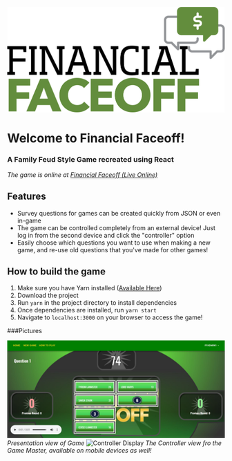 ![Financial Faceoff Logo](thumbnails/FFlogo2.png)
# Welcome to Financial Faceoff!
### A Family Feud Style Game recreated using React

_The game is online at [Financial Faceoff (Live Online)](http://financial-faceoff-app.herokuapp.com "Financial Faceoff")_

## Features
* Survey questions for games can be created quickly from JSON or even in-game
* The game can be controlled completely from an external device! Just log in from the second device and click the "controller" option
* Easily choose which questions you want to use when making a new game, and re-use old questions that you've made for other games!

## How to build the game
1. Make sure you have Yarn installed ([Available Here](https://yarnpkg.com/en/ "Yarn Install"))
2. Download the project
3. Run `yarn` in the project directory to install dependencies
4. Once dependencies are installed, run `yarn start`
5. Navigate to `localhost:3000` on your browser to access the game!

###Pictures

![In Game Display](thumbnails/gamescreenJPG.JPG)
_Presentation view of Game_
![Controller Display](thumbnails/controllerdisplay.gif)
_The Controller view fro the Game Master, available on mobile devices as well!_



